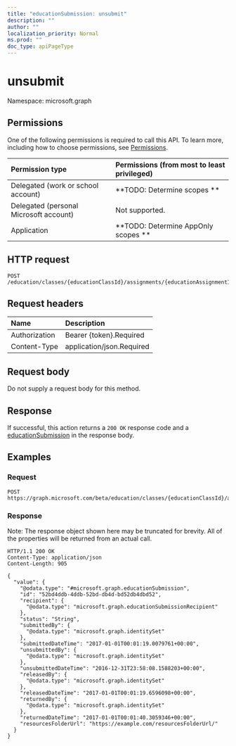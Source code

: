 ```yaml
---
title: "educationSubmission: unsubmit"
description: ""
author: ""
localization_priority: Normal
ms.prod: ""
doc_type: apiPageType
---
```


# unsubmit

Namespace: microsoft.graph



## Permissions
One of the following permissions is required to call this API. To learn more, including how to choose permissions, see [Permissions](/concepts/permissions-reference.md).

|Permission type|Permissions (from most to least privileged)|
|:---|:---|
|Delegated (work or school account)|**TODO: Determine scopes **|
|Delegated (personal Microsoft account)|Not supported.|
|Application|**TODO: Determine AppOnly scopes **|

## HTTP request
<!-- {
  "blockType": "ignored"
}
-->
``` http
POST /education/classes/{educationClassId}/assignments/{educationAssignmentId}/submissions/{educationSubmissionId}/unsubmit
```

## Request headers
|Name|Description|
|:---|:---|
|Authorization|Bearer {token}.Required|
|Content-Type|application/json.Required|

## Request body
Do not supply a request body for this method.

## Response
If successful, this action returns a `200 OK` response code and a [educationSubmission](../resources/educationsubmission.md) in the response body.

## Examples

### Request
<!-- {
  "blockType": "request",
  "name": "educationsubmission_unsubmit"
}
-->
``` http
POST https://graph.microsoft.com/beta/education/classes/{educationClassId}/assignments/{educationAssignmentId}/submissions/{educationSubmissionId}/unsubmit
```

### Response
Note: The response object shown here may be truncated for brevity. All of the properties will be returned from an actual call.
<!-- {
  "blockType": "response",
  "truncated": true,
  "@odata.type": "microsoft.graph.educationsubmission"
}
-->
``` http
HTTP/1.1 200 OK
Content-Type: application/json
Content-Length: 905

{
  "value": {
    "@odata.type": "#microsoft.graph.educationSubmission",
    "id": "52bd4ddb-4ddb-52bd-db4d-bd52db4dbd52",
    "recipient": {
      "@odata.type": "microsoft.graph.educationSubmissionRecipient"
    },
    "status": "String",
    "submittedBy": {
      "@odata.type": "microsoft.graph.identitySet"
    },
    "submittedDateTime": "2017-01-01T00:01:19.0079761+00:00",
    "unsubmittedBy": {
      "@odata.type": "microsoft.graph.identitySet"
    },
    "unsubmittedDateTime": "2016-12-31T23:58:08.1588203+00:00",
    "releasedBy": {
      "@odata.type": "microsoft.graph.identitySet"
    },
    "releasedDateTime": "2017-01-01T00:01:19.6596098+00:00",
    "returnedBy": {
      "@odata.type": "microsoft.graph.identitySet"
    },
    "returnedDateTime": "2017-01-01T00:01:40.3059346+00:00",
    "resourcesFolderUrl": "https://example.com/resourcesFolderUrl/"
  }
}
```

